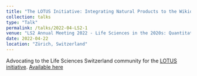```yaml
---
title: "The LOTUS Initiative: Integrating Natural Products to the Wikidata Knowledge Base"
collection: talks
type: "Talk"
permalink: /talks/2022-04-LS2-1
venue: "LS2 Annual Meeting 2022 - Life Sciences in the 2020s: Quantitation, Integration and Prediction"
date: 2022-04-22
location: "Zürich, Switzerland"
---
```


Advocating to the Life Sciences Switzerland community for
the [LOTUS initiative](https://lotus.nprod.net/). [Available here](https://lotus.nprod.net/lotus-presentations/20220422_ls2/20220422_ls2-talk.pdf)
